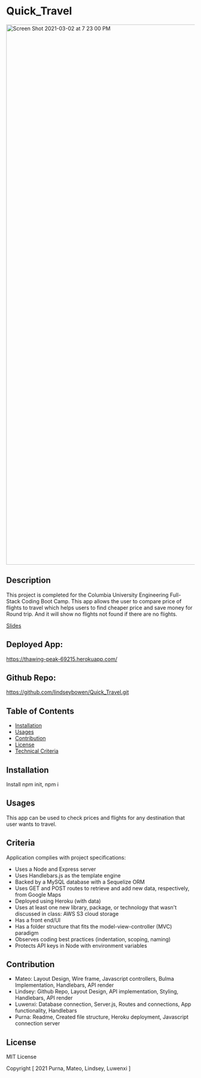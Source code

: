 # Quick_Travel
<img width="1440" alt="Screen Shot 2021-03-02 at 7 23 00 PM" src="https://user-images.githubusercontent.com/69695368/109744313-0ee7fb00-7ba0-11eb-919d-09f2bd785813.png">

## Description
This project is completed for the Columbia University Engineering Full-Stack Coding Boot Camp.
This app allows the user to compare price of flights to travel which helps users to find cheaper price and save money for Round trip. And it will show no flights not found if there are no flights.

[Slides](https://docs.google.com/presentation/d/1jKvx2tYT-nCZNjbe7Wfvsd6p_PgC6wnGghtQjtaP2I8/edit?usp=sharing)

## Deployed App:
 https://thawing-peak-69215.herokuapp.com/

## Github Repo:
https://github.com/lindseybowen/Quick_Travel.git

## Table of Contents

* [Installation](#installation)
* [Usages](#usages)
* [Contribution](#contribution)
* [License](#license)
* [Technical Criteria](#Criteria)

## Installation

 Install npm init, npm i 

## Usages
This app can be used to check prices and flights for any destination that user wants to travel.

## Criteria
Application complies with project specifications:

* Uses a Node and Express server
* Uses Handlebars.js as the template engine
* Backed by a MySQL database with a Sequelize ORM
* Uses GET and POST routes to retrieve and add new data, respectively, from Google Maps
* Deployed using Heroku (with data)
* Uses at least one new library, package, or technology that wasn't discussed in class: AWS S3 cloud storage
* Has a front end/UI
* Has a folder structure that fits the model-view-controller (MVC) paradigm
* Observes coding best practices (indentation, scoping, naming)
* Protects API keys in Node with environment variables

## Contribution
* Mateo: Layout Design, Wire frame, Javascript controllers, Bulma Implementation, Handlebars, API render 
* Lindsey: Github Repo, Layout Design, API implementation, Styling, Handlebars, API render
* Luwenxi: Database connection, Server.js, Routes and connections, App functionality, Handlebars 
* Purna: Readme, Created file structure, Heroku deployment, Javascript connection server

## License
MIT License

Copyright [ 2021 Purna, Mateo, Lindsey, Luwenxi ]



